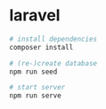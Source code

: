 # laravel

```bash
# install dependencies
composer install

# (re-)create database
npm run seed

# start server
npm run serve
```

